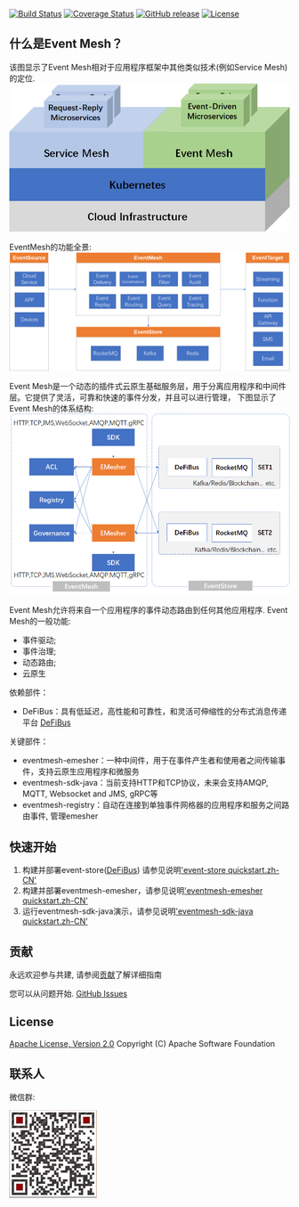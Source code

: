 [![Build Status](https://www.travis-ci.org/WeBankFinTech/DeFiBus.svg?branch=master)](https://www.travis-ci.org/WeBankFinTech/EventMesh)
[![Coverage Status](https://coveralls.io/repos/github/WeBankFinTech/DeFiBus/badge.svg?branch=master)](https://coveralls.io/github/WeBankFinTech/EventMesh?branch=master)
[![GitHub release](https://img.shields.io/badge/release-download-orange.svg)](https://github.com/WeBankFinTech/EventMesh/releases)
[![License](https://img.shields.io/badge/license-Apache%202-4EB1BA.svg)](https://www.apache.org/licenses/LICENSE-2.0.html)

## 什么是Event Mesh？
该图显示了Event Mesh相对于应用程序框架中其他类似技术(例如Service Mesh)的定位.
![architecture1](docs/images/eventmesh-define.png)

EventMesh的功能全景:
![architecture1](docs/images/eventmesh-landscape.png)

Event Mesh是一个动态的插件式云原生基础服务层，用于分离应用程序和中间件层。它提供了灵活，可靠和快速的事件分发，并且可以进行管理，
下图显示了Event Mesh的体系结构:
![architecture2](docs/images/eventmesh-arch.png)

Event Mesh允许将来自一个应用程序的事件动态路由到任何其他应用程序.
Event Mesh的一般功能:
* 事件驱动;
* 事件治理;
* 动态路由;
* 云原生

依赖部件：
* DeFiBus：具有低延迟，高性能和可靠性，和灵活可伸缩性的分布式消息传递平台 [DeFiBus](https://github.com/WeBankFinTech/DeFiBus)

关键部件：
* eventmesh-emesher：一种中间件，用于在事件产生者和使用者之间传输事件，支持云原生应用程序和微服务
* eventmesh-sdk-java：当前支持HTTP和TCP协议，未来会支持AMQP, MQTT, Websocket and JMS, gRPC等
* eventmesh-registry：自动在连接到单独事件网格器的应用程序和服务之间路由事件, 管理emesher

## 快速开始
1. 构建并部署event-store([DeFiBus](https://github.com/WeBankFinTech/DeFiBus))
   请参见说明['event-store quickstart.zh-CN'](docs/cn/instructions/eventmesh-store-quickstart.zh-CN.md)
2. 构建并部署eventmesh-emesher，请参见说明['eventmesh-emesher quickstart.zh-CN'](docs/cn/instructions/eventmesh-emesher-quickstart.zh-CN.md)
3. 运行eventmesh-sdk-java演示，请参见说明['eventmesh-sdk-java quickstart.zh-CN'](docs/cn/instructions/eventmesh-sdk-java-quickstart.zh-CN.md)

## 贡献
永远欢迎参与共建, 请参阅[贡献](CONTRIBUTING.zh-CN.md)了解详细指南

您可以从问题开始. 
[GitHub Issues](https://github.com/WeBankFinTech/EventMesh/issues)

## License
[Apache License, Version 2.0](http://www.apache.org/licenses/LICENSE-2.0.html) Copyright (C) Apache Software Foundation

## 联系人
微信群:

![wechat_qr](docs/images/mesh-helper.png)